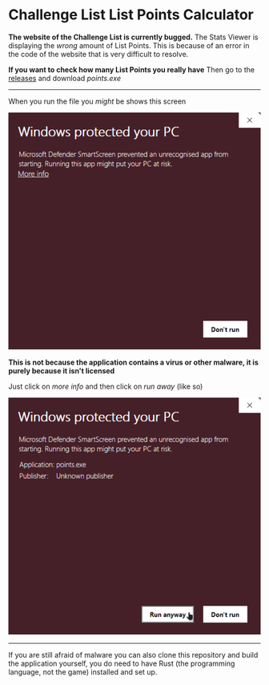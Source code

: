 # Challenge List List Points Calculator
**The website of the Challenge List is currently bugged.**
The Stats Viewer is displaying the *wrong* amount of List Points. This is because of an error in the code of the website that is very difficult to resolve. 

**If you want to check how many List Points you really have**
Then go to the [releases](https://releases.com) and download *points.exe* 

---
When you run the file you *might* be shows this screen 

![Windows is trying to protect your PC warning pop-up](screenshots/windows_popup.png)

**This is not because the application contains a virus or other malware, it is purely because it isn't licensed**

Just click on *more info* and then click on *run away*
(like so)

![Fix for the Windows is trying to protect your PC warning pop-up](screenshots/windows_pupup_fix.png)

---
If you are still afraid of malware you can also clone this repository and build the application yourself, you do need to have Rust (the programming language, not the game) installed and set up.
